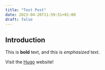 ```yaml
---
title: "Test Post"
date: 2023-04-26T11:59:51+01:00
draft: false
---
```


## Introduction

This is **bold** text, and this is *emphasized* text.

Visit the [Hugo](https://gohugo.io) website!